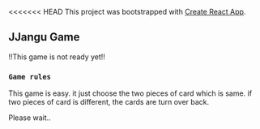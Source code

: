 <<<<<<< HEAD
This project was bootstrapped with [Create React App](https://github.com/facebook/create-react-app).

## JJangu Game

!!This game is not ready yet!!

### `Game rules`

This game is easy. it just choose the two pieces of card which is same. if two pieces of card is different, the cards are turn over back.

Please wait..